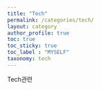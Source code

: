 ```yaml
---
title: "Tech"
permalink: /categories/tech/
layout: category
author_profile: true
toc: true
toc_sticky: true
toc_label : "MYSELF"
taxonomy: tech
---
```


Tech관련

